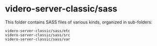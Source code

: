 # videro-server-classic/sass

This folder contains SASS files of various kinds, organized in sub-folders:

    videro-server-classic/sass/etc
    videro-server-classic/sass/src
    videro-server-classic/sass/var
